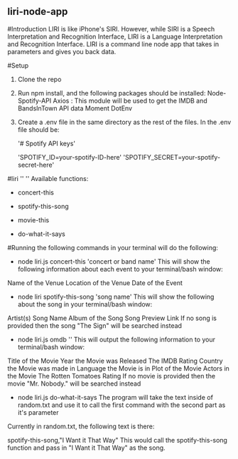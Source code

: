 ## liri-node-app

#Introduction
LIRI is like iPhone's SIRI. However, while SIRI is a Speech Interpretation and Recognition Interface, LIRI is a Language Interpretation and Recognition Interface. LIRI is a command line node app that takes in parameters and gives you back data.

#Setup

1. Clone the repo

1. Run npm install, and the following packages should be installed:
Node-Spotify-API
Axios : This module will be used to get the IMDB and BandsInTown API data
Moment
DotEnv

1. Create a .env file in the same directory as the rest of the files. In the .env file should be: 

    '# Spotify API keys'

    'SPOTIFY_ID=your-spotify-ID-here'
    'SPOTIFY_SECRET=your-spotify-secret-here'

#liri '<function>' '<parameter>'
Available functions:

* concert-this

* spotify-this-song

* movie-this

* do-what-it-says

#Running the following commands in your terminal will do the following:

* node liri.js concert-this 'concert or band name'
This will show the following information about each event to your terminal/bash window:

Name of the Venue
Location of the Venue
Date of the Event

* node liri spotify-this-song 'song name'
This will show the following about the song in your terminal/bash window:

Artist(s)
Song Name
Album of the Song
Song Preview Link
If no song is provided then the song "The Sign" will be searched instead

* node liri.js omdb '<movie name>'
This will output the following information to your terminal/bash window:

Title of the Movie
Year the Movie was Released
The IMDB Rating
Country the Movie was made in
Language the Movie is in
Plot of the Movie
Actors in the Movie
The Rotten Tomatoes Rating
If no movie is provided then the movie "Mr. Nobody." will be searched instead

* node liri.js do-what-it-says
The program will take the text inside of random.txt and use it to call the first command with the second part as it's parameter

Currently in random.txt, the following text is there:

spotify-this-song,"I Want it That Way"
This would call the spotify-this-song function and pass in "I Want it That Way" as the song.